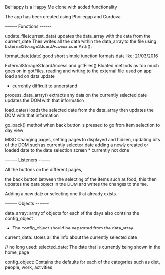BeHappy is a Happy Me clone with added functionality

The app has been created using Phonegap and Cordova.

------ Functions ------

update_file(current_data)
  updates the data_array with the data from the current_date
  Then writes all the data within the data_array to the file using ExternalStorageSdcardAccess.scanPath();

format_date(date)
  good short simple function formats data like: 21/03/2016

ExternalStorageSdcardAccess and gotFiles()
  Bloated methods as too much goes on in gotFiles,
  reading and writing to the external file, used on app load and on data update
  * currently difficult to understand

process_data_array()
  extracts any data on the currently selected date
  updates the DOM with that information

load_date()
  loads the selected date from the data_array
  then updates the DOM with that information

go_back()
  method when back button is pressed to go from item selection to day view

MISC
  Changing pages, setting pages to displayed and hidden,
  updating bits of the DOM such as currently selected date
  adding a newly created or loaded date to the date selection screen
    * currently not done

------ Listeners ------

All the buttons on the different pages,

the back button between the selecting of the items such as food, this then updates the data object in the DOM and writes the changes to the file.

Adding a new date or selecting one that already exists.

------ Objects -------

data_array:
  array of objects for each of the days
  also contains the config_object
  * The config_object should be separated from the data_array

current_data:
  stores all the info about the currently selected date

// no long used: selected_date:
  The date that is currently being shown in the home_page

config_object:
  Contains the defaults for each of the categories such as diet, people, work, activities
